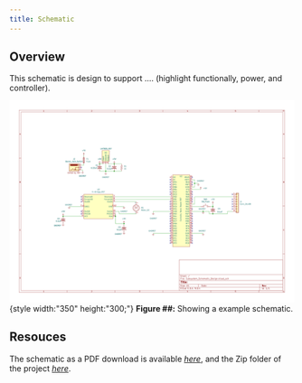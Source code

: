 ```yaml
---
title: Schematic
---
```


## Overview

This schematic is design to support .... (highlight functionally, power, and controller).


![schematic](https://github.com/riatron8/riatron8.github.io/raw/main/docs/04-Schematic/Subsystem_Schematic_Design-1.png){style width:"350" height:"300;"}
**Figure ##:** Showing a example schematic.


## Resouces

The schematic as a PDF download is available [*here*](https://github.com/riatron8/riatron8.github.io/raw/main/docs/04-Schematic/Subsystem-Print.pdf), and the Zip folder of the project [*here*](Subsystem-Schematic_Design.zip).
